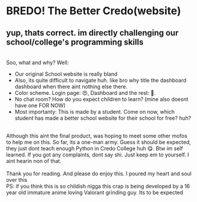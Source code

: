<h1>BREDO! The Better Credo(website)</h1>
<h2>yup, thats correct. im directly challenging our school/college's programming skills</h2>
<br>
Soo, what and why? Well:
<ul>
  <li>Our original School website is really bland</li>
  <li>Also, its quite difficult to navigate huh. like bro why title the dashboard dashboard when there aint nothing else there.</li>
  <li>Color scheme. Login page: 😍, Dashboard and the rest: 🥴.</li>
  <li>No chat room? How do you expect children to learn? (mine also doesnt have one FOR NOW)</li>
  <li>Most importanty: This is made by a student. Come on now, which student has made a better school website for their school for free? huh?</li>
</ul>
<br>
Although this aint the final product, was hoping to meet some other mofos to help me on this. So far, its a one-man army. Guess it should be expected, they just dont teach enough Python in Credo College huh 😋. Btw im self learned.
If you got any complaints, dont say shi. Just keep em to yourself. I aint hearin non of that.
<br>
<br>
Thank you for reading. And please do enjoy this. I poured my heart and soul over this
<br>
PS: if you think this is so childish nigga this crap is being developed by a 16 year old immature anime loving Valorant grinding guy. Its to be expected
